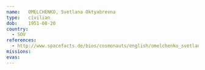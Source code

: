```yaml
---
name:	OMELCHENKO, Svetlana Oktyabrevna 
type:	civilian
dob:	1951-08-20
country:
  - SOV
references:
  - http://www.spacefacts.de/bios/cosmonauts/english/omelchenko_svetlana.htm
missions:
evas:
---
```

